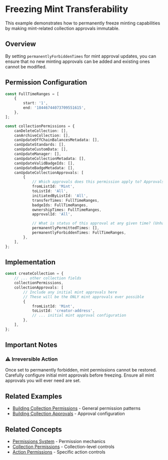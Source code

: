 # Freezing Mint Transferability

This example demonstrates how to permanently freeze minting capabilities by making mint-related collection approvals immutable.

## Overview

By setting `permanentlyForbiddenTimes` for mint approval updates, you can ensure that no new minting approvals can be added and existing ones cannot be modified.

## Permission Configuration

```typescript
const FullTimeRanges = [
    {
        start: '1',
        end: '18446744073709551615',
    },
];

const collectionPermissions = {
    canDeleteCollection: [],
    canArchiveCollection: [],
    canUpdateOffChainBalancesMetadata: [],
    canUpdateStandards: [],
    canUpdateCustomData: [],
    canUpdateManager: [],
    canUpdateCollectionMetadata: [],
    canUpdateValidBadgeIds: [],
    canUpdateBadgeMetadata: [],
    canUpdateCollectionApprovals: [
        {
            // Which approvals does this permission apply to? Approvals must match ALL criteria.
            fromListId: 'Mint',
            toListId: 'All',
            initiatedByListId: 'All',
            transferTimes: FullTimeRanges,
            badgeIds: FullTimeRanges,
            ownershipTimes: FullTimeRanges,
            approvalId: 'All',

            // What is status of this approval at any given time? (Unhandled = soft-enabled)
            permanentlyPermittedTimes: [],
            permanentlyForbiddenTimes: FullTimeRanges,
        },
    ],
};
```

## Implementation

```typescript
const createCollection = {
    // ... other collection fields
    collectionPermissions,
    collectionApprovals: [
        // Include any initial mint approvals here
        // These will be the ONLY mint approvals ever possible
        {
            fromListId: 'Mint',
            toListId: 'creator-address',
            // ... initial mint approval configuration
        },
    ],
};
```

## Important Notes

### ⚠️ Irreversible Action

Once set to permanently forbidden, mint permissions cannot be restored. Carefully configure initial mint approvals before freezing. Ensure all mint approvals you will ever need are set.

## Related Examples

* [Building Collection Permissions](../building-collection-permissions.md) - General permission patterns
* [Building Collection Approvals](../building-collection-approvals.md) - Approval configuration

## Related Concepts

* [Permissions System](../../concepts/permissions/) - Permission mechanics
* [Collection Permissions](broken-reference) - Collection-level controls
* [Action Permissions](broken-reference) - Specific action controls
